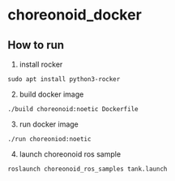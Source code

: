 # choreonoid_docker
## How to run
1. install rocker
```
sudo apt install python3-rocker
```
2. build docker image
```
./build choreonoid:noetic Dockerfile
```
3. run docker image
```
./run choreoniod:noetic
```
4. launch choreonoid ros sample
```
roslaunch choreonoid_ros_samples tank.launch
```

